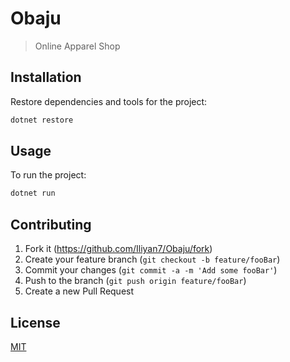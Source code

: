 # Obaju
> Online Apparel Shop

## Installation
Restore dependencies and tools for the project:
```bash
dotnet restore
```

## Usage
To run the project:
```bash
dotnet run
```

## Contributing

1. Fork it (<https://github.com/Iliyan7/Obaju/fork>)
2. Create your feature branch (`git checkout -b feature/fooBar`)
3. Commit your changes (`git commit -a -m 'Add some fooBar'`)
4. Push to the branch (`git push origin feature/fooBar`)
5. Create a new Pull Request

## License
[MIT](https://choosealicense.com/licenses/mit/)
